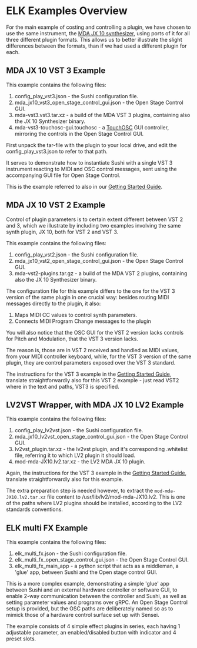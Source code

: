 # ELK Examples Overview

For the main example of costing and controlling a plugin, we have chosen to use the same instrument, the [MDA JX 10 synthesizer](https://sourceforge.net/projects/mda-vst/), using ports of it for all three different plugin formats. This allows us to better illustrate the slight differences between the formats, than if we had used a different plugin for each.

## MDA JX 10 VST 3 Example

This example contains the following files:

1. config_play_vst3.json - the Sushi configuration file.
2. mda_jx10_vst3_open_stage_control_gui.json - the Open Stage Control GUI.
3. mda-vst3.vst3.tar.xz - a build of the MDA VST 3 plugins, containing also the JX 10 Synthesizer binary.
4. mda-vst3-touchosc-gui.touchosc - a [TouchOSC](https://hexler.net/products/touchosc) GUI controller, mirroring the controls in the Open Stage Control GUI.

First unpack the tar-file with the plugin to your local drive, and edit the config_play_vst3.json to refer to that path.

It serves to demonstrate how to instantiate Sushi with a single VST 3 instrument reacting to MIDI and OSC control messages, sent using the accompanying GUI file for Open Stage Control.

This is the example referred to also in our [Getting Started Guide](getting_started_with_development_kit.md).

## MDA JX 10 VST 2 Example

Control of plugin parameters is to certain extent different between VST 2 and 3, which we illustrate by including two examples involving the same synth plugin, JX 10, both for VST 2 and VST 3.

This example contains the following files:

1. config_play_vst2.json - the Sushi configuration file.
2. mda_jx10_vst2_open_stage_control_gui.json - the Open Stage Control GUI.
3. mda-vst2-plugins.tar.gz - a build of the MDA VST 2 plugins, containing also the JX 10 Synthesizer binary.

The configuration file for this example differs to the one for the VST 3 version of the same plugin in one crucial way: besides routing MIDI messages directly to the plugin, it also:

1. Maps MIDI CC values to control synth parameters.
2. Connects MIDI Program Change messages to the plugin

You will also notice that the OSC GUI for the VST 2 version lacks controls for Pitch and Modulation, that the VST 3 version lacks.

The reason is, those are in VST 2 received and handled as MIDI values, from your MIDI controller keyboard, while, for the VST 3 version of the same plugin, they are control parameters exposed over the VST 3 standard.

The instructions for the VST 3 example in the [Getting Started Guide](getting_started_with_development_kit.md), translate straightforwardly also for this VST 2 example - just read VST2 where in the text and paths, VST3 is specified.

## LV2VST Wrapper, with MDA JX 10 LV2 Example

This example contains the following files:

1. config_play_lv2vst.json - the Sushi configuration file.
2. mda_jx10_lv2vst_open_stage_control_gui.json - the Open Stage Control GUI.
3. lv2vst_plugin.tar.xz - the lv2vst plugin, and it's corresponding .whitelist file, referring it to which LV2 plugin it should load.
4. mod-mda-JX10.lv2.tar.xz - the LV2 MDA JX 10 plugin.

Again, the instructions for the VST 3 example in the [Getting Started Guide](getting_started_with_development_kit.md), translate straightforwardly also for this example.

The extra preparation step is needed however, to extract the `mod-mda-JX10.lv2.tar.xz` file content to /usr/lib/lv2/mod-mda-JX10.lv2. This is one of the paths where LV2 plugins should be installed, according to the LV2 standards conventions.

## ELK multi FX Example

This example contains the following files:

1. elk_multi_fx.json - the Sushi configuration file.
2. elk_multi_fx_open_stage_control_gui.json - the Open Stage Control GUI.
3. elk_multi_fx_main_app - a python script that acts as a middleman, a 'glue' app, between Sushi and the Open stage control GUI.

This is a more complex example, demonstrating a simple 'glue' app between Sushi and an external hardware controller or software GUI, to enable 2-way communication between the controller and Sushi, as well as setting parameter values and programs over gRPC. An Open Stage Control setup is provided, but the OSC paths are deliberately named so as to mimick those of a hardware control surface set up with Sensei.

The example consists of 4 simple effect plugins in series, each having 1 adjustable parameter, an enabled/disabled button with indicator and 4 preset slots.
